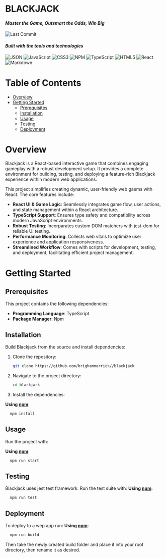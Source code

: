 # BLACKJACK
 
 #### *Master the Game, Outsmart the Odds, Win Big*

![Last Commit](https://img.shields.io/github/last-commit/brighammerrick/blackjack?logo=git&color=f34f29&label=Last%20Update&style=flat-square)

#### *Built with the tools and technologies*

![JSON](https://img.shields.io/badge/JSON-000000?style=flat&logo=json&logoColor=white)
![JavaScript](https://img.shields.io/badge/JavaScript-F7DF1E?style=flat&logo=javascript&logoColor=black)
![CSS3](https://img.shields.io/badge/CSS3-264de4?style=flat&logo=css3&logoColor=white)
![NPM](https://img.shields.io/badge/NPM-CB3837?style=flat&logo=npm&logoColor=white)
![TypeScript](https://img.shields.io/badge/TypeScript-3178C6?style=flat&logo=typescript&logoColor=white)
![HTML5](https://img.shields.io/badge/HTML5-E34F26?style=flat&logo=html5&logoColor=white)
![React](https://img.shields.io/badge/React-20232A?style=flat&logo=react&logoColor=61DAFB)
![Markdown](https://img.shields.io/badge/Markdown-000000?style=flat&logo=markdown&logoColor=white)


# Table of Contents

- [Overview](#overview)
- [Getting Started](#getting-started)
  - [Prerequisites](#prerequisites)
  - [Installation](#installation)
  - [Usage](#usage)
  - [Testing](#testing)
  - [Deployment](#deplyoment)

# Overview

Blackjack is a React-based interactive game that combines engaging gameplay with a robust development setup. It provides a complete environment for building, testing, and deploying a feature-rich Blackjack experience within modern web applications.

This project simplifies creating dynamic, user-friendly web gaems with React. The core features include:
- **React UI & Game Logic**: Seamlessly integrates game flow, user actions, and state management within a React architecture.
- **TypeScript Support**: Ensures type safety and compatibility across modern JavaScript environments.
- **Robust Testing**: Incorparates custom DOM matchers with jest-dom for reliable UI testing.
- **Performance Monitoring**: Collects web vitals to optimize user experience and application responsiveness.
- **Streamlined Workflow**: Comes with scripts for development, testing, and deployment, facilitating efficient project management.

# Getting Started

## Prerequisites
This project contains the following dependencies:

- **Programming Language**: TypeScript
- **Package Manager**: Npm

## Installation
Build Blackjack from the source and install dependencies:
1. Clone the repository:
   ```bash
   git clone https://github.com/brighammerrick//blackjack
   ```
2. Navigate to the project directory:
   ```bash
   cd blackjack
   ```
3. Install the dependencies:

**Using [npm](https://www.npmjs.com/)**:<br>
  ```bash
    npm install
  ```   
## Usage
Run the project with:

**Using [npm](https://www.npmjs.com/)**:<br>
  ```bash
    npm run start
  ```
## Testing
Blackjack uses jest test framework. Run the test suite with:
**Using [npm](https://www.npmjs.com/)**:<br>
  ```bash
    npm run test
  ```
## Deployment
To deploy to a wep app run:
**Using [npm](https://www.npmjs.com/)**:<br>
```bash
  npm run build
```
Then take the newly created build folder and place it into your root directory, then rename it as desired.
